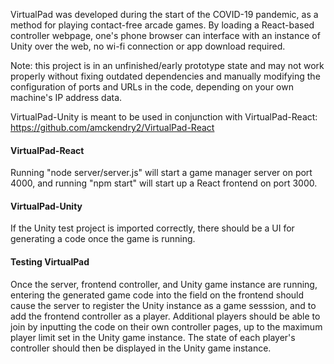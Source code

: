 VirtualPad was developed during the start of the COVID-19 pandemic, as a method for playing contact-free arcade games. By loading a React-based controller webpage, one's phone browser can interface with an instance of Unity over the web, no wi-fi connection or app download required.

Note: this project is in an unfinished/early prototype state and may not work properly without fixing outdated dependencies and manually modifying the configuration of ports and URLs in the code, depending on your own machine's IP address data.

VirtualPad-Unity is meant to be used in conjunction with VirtualPad-React: https://github.com/amckendry2/VirtualPad-React

#### VirtualPad-React
Running "node server/server.js" will start a game manager server on port 4000, and running "npm start" will start up a React frontend on port 3000.

#### VirtualPad-Unity
If the Unity test project is imported correctly, there should be a UI for generating a code once the game is running.

#### Testing VirtualPad
Once the server, frontend controller, and Unity game instance are running, entering the generated game code into the field on the frontend should cause the server to register the Unity instance as a game sesssion, and to add the frontend controller as a player. Additional players should be able to join by inputting the code on their own controller pages, up to the maximum player limit set in the Unity game instance. The state of each player's controller should then be displayed in the Unity game instance.

